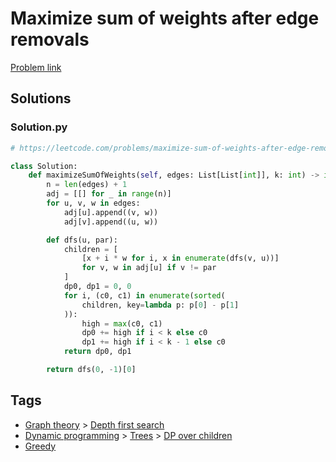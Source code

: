 # Maximize sum of weights after edge removals

[Problem link](https://leetcode.com/problems/maximize-sum-of-weights-after-edge-removals/)

## Solutions


### Solution.py
```py
# https://leetcode.com/problems/maximize-sum-of-weights-after-edge-removals/

class Solution:
    def maximizeSumOfWeights(self, edges: List[List[int]], k: int) -> int:
        n = len(edges) + 1
        adj = [[] for _ in range(n)]
        for u, v, w in edges:
            adj[u].append((v, w))
            adj[v].append((u, w))

        def dfs(u, par):
            children = [
                [x + i * w for i, x in enumerate(dfs(v, u))]
                for v, w in adj[u] if v != par
            ]
            dp0, dp1 = 0, 0
            for i, (c0, c1) in enumerate(sorted(
                children, key=lambda p: p[0] - p[1]
            )):
                high = max(c0, c1)
                dp0 += high if i < k else c0
                dp1 += high if i < k - 1 else c0
            return dp0, dp1

        return dfs(0, -1)[0]
```
## Tags

* [Graph theory](/Collections/graph-theory.md#graph-theory) > [Depth first search](/Collections/graph-theory.md#depth-first-search)
* [Dynamic programming](/Collections/dynamic-programming.md#dynamic-programming) > [Trees](/Collections/dynamic-programming.md#trees) > [DP over children](/Collections/dynamic-programming.md#dp-over-children)
* [Greedy](/Collections/greedy.md#greedy)
